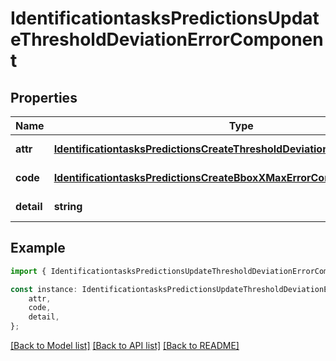 # IdentificationtasksPredictionsUpdateThresholdDeviationErrorComponent


## Properties

Name | Type | Description | Notes
------------ | ------------- | ------------- | -------------
**attr** | [**IdentificationtasksPredictionsCreateThresholdDeviationErrorComponentAttr**](IdentificationtasksPredictionsCreateThresholdDeviationErrorComponentAttr.md) |  | [default to undefined]
**code** | [**IdentificationtasksPredictionsCreateBboxXMaxErrorComponentCode**](IdentificationtasksPredictionsCreateBboxXMaxErrorComponentCode.md) |  | [default to undefined]
**detail** | **string** |  | [default to undefined]

## Example

```typescript
import { IdentificationtasksPredictionsUpdateThresholdDeviationErrorComponent } from 'mosquito-alert';

const instance: IdentificationtasksPredictionsUpdateThresholdDeviationErrorComponent = {
    attr,
    code,
    detail,
};
```

[[Back to Model list]](../README.md#documentation-for-models) [[Back to API list]](../README.md#documentation-for-api-endpoints) [[Back to README]](../README.md)
